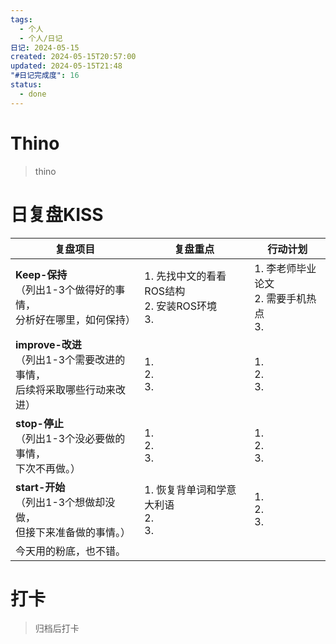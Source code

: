 ```yaml
---
tags:
  - 个人
  - 个人/日记
日记: 2024-05-15
created: 2024-05-15T20:57:00
updated: 2024-05-15T21:48
"#日记完成度": 16
status:
  - done
---
```


# Thino
> thino

# 日复盘KISS
| **复盘项目**                                             | **复盘重点**                             | **行动计划**                       |
| ---------------------------------------------------- | ------------------------------------ | ------------------------------ |
| **Keep-保持**<br>（列出1-3个做得好的事情，<br>   分析好在哪里，如何保持）     | 1.  先找中文的看看ROS结构<br>2. 安装ROS环境<br>3. | 1.  李老师毕业论文<br>2. 需要手机热点<br>3. |
| **improve-改进**<br>（列出1-3个需要改进的事情，<br>  后续将采取哪些行动来改进） | 1.  <br>2. <br>3.                    | 1.  <br>2. <br>3.              |
| **stop-停止**<br>（列出1-3个没必要做的事情，<br>下次不再做。）            | 1.  <br>2. <br>3.                    | 1.  <br>2. <br>3.              |
| **start-开始**<br>（列出1-3个想做却没做，<br>但接下来准备做的事情。）        | 1.  恢复背单词和学意大利语<br>2. <br>3.         | 1.  <br>2. <br>3.              |
| 今天用的粉底，也不错。                                          |                                      |                                |



# 打卡
> 归档后打卡



